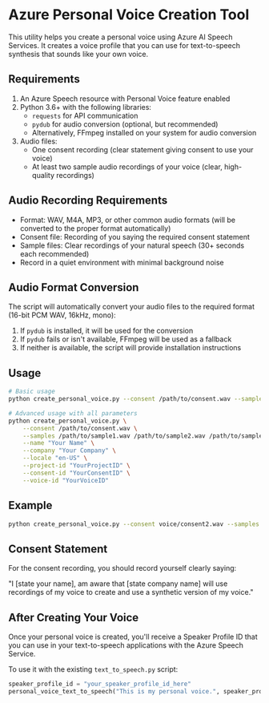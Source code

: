# Azure Personal Voice Creation Tool

This utility helps you create a personal voice using Azure AI Speech Services. It creates a voice profile that you can use for text-to-speech synthesis that sounds like your own voice.

## Requirements

1. An Azure Speech resource with Personal Voice feature enabled
2. Python 3.6+ with the following libraries:
   - `requests` for API communication
   - `pydub` for audio conversion (optional, but recommended)
   - Alternatively, FFmpeg installed on your system for audio conversion
3. Audio files:
   - One consent recording (clear statement giving consent to use your voice)
   - At least two sample audio recordings of your voice (clear, high-quality recordings)

## Audio Recording Requirements

- Format: WAV, M4A, MP3, or other common audio formats (will be converted to the proper format automatically)
- Consent file: Recording of you saying the required consent statement
- Sample files: Clear recordings of your natural speech (30+ seconds each recommended)
- Record in a quiet environment with minimal background noise

## Audio Format Conversion

The script will automatically convert your audio files to the required format (16-bit PCM WAV, 16kHz, mono):

1. If `pydub` is installed, it will be used for the conversion
2. If `pydub` fails or isn't available, FFmpeg will be used as a fallback
3. If neither is available, the script will provide installation instructions

## Usage

```bash
# Basic usage
python create_personal_voice.py --consent /path/to/consent.wav --samples /path/to/sample1.wav /path/to/sample2.wav --name "Your Name"

# Advanced usage with all parameters
python create_personal_voice.py \
    --consent /path/to/consent.wav \
    --samples /path/to/sample1.wav /path/to/sample2.wav /path/to/sample3.wav \
    --name "Your Name" \
    --company "Your Company" \
    --locale "en-US" \
    --project-id "YourProjectID" \
    --consent-id "YourConsentID" \
    --voice-id "YourVoiceID"
```

## Example

```bash
python create_personal_voice.py --consent voice/consent2.wav --samples voice/sample3.wav voice/sample4.wav --name "Elena Neroslavskaya"
```

## Consent Statement

For the consent recording, you should record yourself clearly saying:

"I [state your name], am aware that [state company name] will use recordings of my voice to create and use a synthetic version of my voice."

## After Creating Your Voice

Once your personal voice is created, you'll receive a Speaker Profile ID that you can use in your text-to-speech applications with the Azure Speech Service.

To use it with the existing `text_to_speech.py` script:

```python
speaker_profile_id = "your_speaker_profile_id_here"
personal_voice_text_to_speech("This is my personal voice.", speaker_profile_id, "my_voice_output.wav")
```
